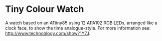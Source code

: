 # Tiny Colour Watch
A watch based on an ATtiny85 using 12 APA102 RGB LEDs, arranged like a clock face, to show the time analogue-style.
For more information see: http://www.technoblogy.com/show?1Y7J.
